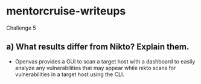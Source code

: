 # mentorcruise-writeups
Challenge 5
## a) What results differ from Nikto? Explain them.

   - Openvas provides a GUI to scan a target host with a dashboard to easily analyze any vulnerabilities that may appear while nikto scans for vulnerabilities in a target host using the CLI.
